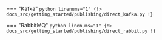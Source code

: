 === "Kafka"
    ```python linenums="1"
    {!> docs_src/getting_started/publishing/direct_kafka.py !}
    ```

=== "RabbitMQ"
    ```python linenums="1"
    {!> docs_src/getting_started/publishing/direct_rabbit.py !}
    ```
